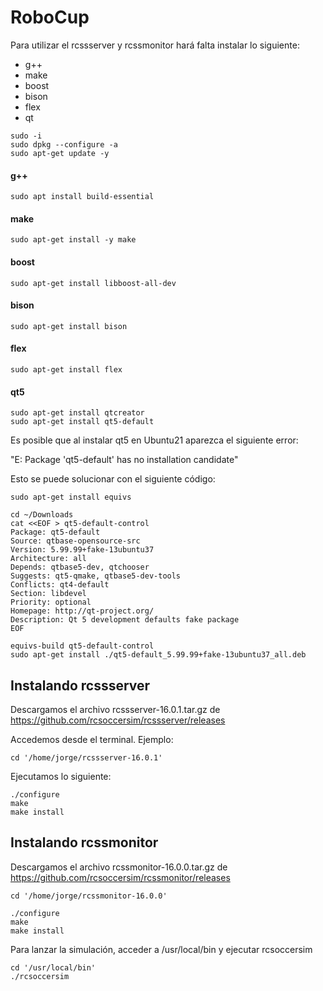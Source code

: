 # RoboCup

Para utilizar el rcssserver y rcssmonitor hará falta instalar lo siguiente:

- g++
- make
- boost
- bison
- flex
- qt

```
sudo -i
sudo dpkg --configure -a
sudo apt-get update -y
```

#### g++

```
sudo apt install build-essential
```

#### make

```
sudo apt-get install -y make
```

#### boost

```
sudo apt-get install libboost-all-dev
```

#### bison

```
sudo apt-get install bison
```

#### flex

```
sudo apt-get install flex
```

#### qt5

```
sudo apt-get install qtcreator
sudo apt-get install qt5-default
```

Es posible que al instalar qt5 en Ubuntu21 aparezca el siguiente error:

"E: Package 'qt5-default' has no installation candidate"

Esto se puede solucionar con el siguiente código:

```
sudo apt-get install equivs

cd ~/Downloads
cat <<EOF > qt5-default-control
Package: qt5-default
Source: qtbase-opensource-src
Version: 5.99.99+fake-13ubuntu37
Architecture: all
Depends: qtbase5-dev, qtchooser
Suggests: qt5-qmake, qtbase5-dev-tools
Conflicts: qt4-default
Section: libdevel
Priority: optional
Homepage: http://qt-project.org/
Description: Qt 5 development defaults fake package
EOF

equivs-build qt5-default-control
sudo apt-get install ./qt5-default_5.99.99+fake-13ubuntu37_all.deb
```

## Instalando rcssserver

Descargamos el archivo rcssserver-16.0.1.tar.gz de https://github.com/rcsoccersim/rcssserver/releases

Accedemos desde el terminal. Ejemplo:

```
cd '/home/jorge/rcssserver-16.0.1'

```

Ejecutamos lo siguiente:

```
./configure
make
make install
```

## Instalando rcssmonitor

Descargamos el archivo rcssmonitor-16.0.0.tar.gz de https://github.com/rcsoccersim/rcssmonitor/releases

```
cd '/home/jorge/rcssmonitor-16.0.0'
```

```
./configure
make
make install
```

Para lanzar la simulación, acceder a /usr/local/bin y ejecutar rcsoccersim

```
cd '/usr/local/bin'
./rcsoccersim
```

